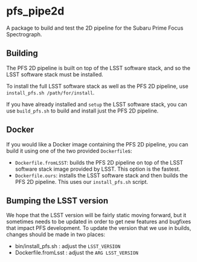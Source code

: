 # pfs_pipe2d

A package to build and test the 2D pipeline for the Subaru Prime Focus Spectrograph.


Building
--------

The PFS 2D pipeline is built on top of the LSST software stack, and so the LSST software stack must be installed.

To install the full LSST software stack as well as the PFS 2D pipeline, use `install_pfs.sh /path/for/install`.

If you have already installed and `setup` the LSST software stack, you can use `build_pfs.sh` to build and install just the PFS 2D pipeline.


Docker
------

If you would like a Docker image containing the PFS 2D pipeline, you can build it using one of the two provided `Dockerfile`s:

- `Dockerfile.fromLSST`: builds the PFS 2D pipeline on top of the LSST software stack image provided by LSST. This option is the fastest.
- `Dockerfile.ours`: installs the LSST software stack and then builds the PFS 2D pipeline. This uses our `install_pfs.sh` script.


Bumping the LSST version
------------------------

We hope that the LSST version will be fairly static moving forward, but it sometimes needs to be updated in order to get new features and bugfixes that impact PFS development.
To update the version that we use in builds, changes should be made in two places:

- bin/install_pfs.sh : adjust the `LSST_VERSION`
- Dockerfile.fromLsst : adjust the `ARG LSST_VERSION`
